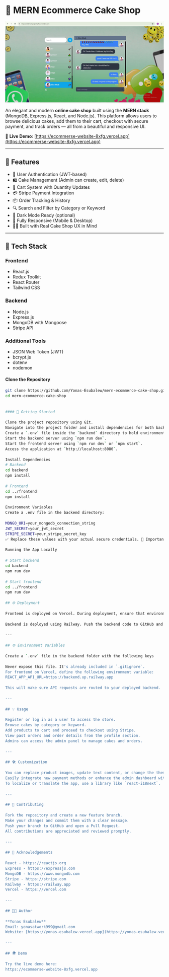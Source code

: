 
# 🎂 MERN Ecommerce Cake Shop

[![Homepage Banner](https://github.com/Yonas-Esubalew/Ecommerse_website/blob/main/image_original%20(3).jpg?raw=true)](https://ecommerse-website-8xfg.vercel.app)


An elegant and modern **online cake shop** built using the **MERN stack** (MongoDB, Express.js, React, and Node.js). This platform allows users to browse delicious cakes, add them to their cart, checkout with secure payment, and track orders — all from a beautiful and responsive UI.

🔗 **Live Demo**: [https://ecommerse-website-8xfg.vercel.app](https://ecommerse-website-8xfg.vercel.app)

---

## 🚀 Features

- 🔐 User Authentication (JWT-based)
- 🛍️ Cake Management (Admin can create, edit, delete)
- 🛒 Cart System with Quantity Updates
- 💳 Stripe Payment Integration
- 📦 Order Tracking & History
- 🔍 Search and Filter by Category or Keyword
- 🌙 Dark Mode Ready (optional)
- 📱 Fully Responsive (Mobile & Desktop)
- 🧑‍🍳 Built with Real Cake Shop UX in Mind

---

## 🧰 Tech Stack

### Frontend
- React.js
- Redux Toolkit
- React Router
- Tailwind CSS 

### Backend
- Node.js
- Express.js
- MongoDB with Mongoose
- Stripe API

### Additional Tools
- JSON Web Token (JWT)
- bcrypt.js
- dotenv
- nodemon

#### Clone the Repository

```bash
git clone https://github.com/Yonas-Esubalew/mern-ecommerce-cake-shop.git
cd mern-ecommerce-cake-shop


#### 🚀 Getting Started

Clone the project repository using Git.  
Navigate into the project folder and install dependencies for both backend and frontend using `npm install`.  
Create a `.env` file inside the `backend` directory to hold environment variables including your MongoDB URI, JWT secret, and Stripe secret.  
Start the backend server using `npm run dev`.  
Start the frontend server using `npm run dev` or `npm start`.  
Access the application at `http://localhost:8080`.

Install Dependencies
# Backend
cd backend
npm install

# Frontend
cd ../frontend
npm install

Environment Variables
Create a .env file in the backend directory:

MONGO_URI=your_mongodb_connection_string
JWT_SECRET=your_jwt_secret
STRIPE_SECRET=your_stripe_secret_key
✅ Replace these values with your actual secure credentials. 🔐 Important: Do NOT commit .env to GitHub — it’s in .gitignore for security.

Running the App Locally

# Start backend
cd backend
npm run dev

# Start frontend
cd ../frontend
npm run dev

## 🌐 Deployment

Frontend is deployed on Vercel. During deployment, ensure that environment variables are added with a `CRA_` prefix (e.g., `REACT_APP_API_URL`) to work properly with Vite or Create React App.

Backend is deployed using Railway. Push the backend code to GitHub and connect it with Railway. Set environment variables such as `MONGO_URI`, `JWT_SECRET`, and `STRIPE_SECRET` in the Railway dashboard. Railway auto-detects and deploys Node.js apps. Ensure the backend has the correct start script like `"start": "node server.js"`.

---

## ⚙️ Environment Variables

Create a `.env` file in the backend folder with the following keys

Never expose this file. It's already included in `.gitignore`.
For frontend on Vercel, define the following environment variable:
REACT_APP_API_URL=https://backend.up.railway.app

This will make sure API requests are routed to your deployed backend.

---

## 💡 Usage

Register or log in as a user to access the store.  
Browse cakes by category or keyword.  
Add products to cart and proceed to checkout using Stripe.  
View past orders and order details from the profile section.  
Admins can access the admin panel to manage cakes and orders.

---

## 🛠 Customization

You can replace product images, update text content, or change the theme using Tailwind utility classes.  
Easily integrate new payment methods or enhance the admin dashboard with analytics.  
To localize or translate the app, use a library like `react-i18next`.

---

## 🤝 Contributing

Fork the repository and create a new feature branch.  
Make your changes and commit them with a clear message.  
Push your branch to GitHub and open a Pull Request.  
All contributions are appreciated and reviewed promptly.

---

## 📢 Acknowledgements

React - https://reactjs.org  
Express - https://expressjs.com  
MongoDB - https://www.mongodb.com  
Stripe - https://stripe.com  
Railway - https://railway.app  
Vercel - https://vercel.com

---

## 👨‍💻 Author

**Yonas Esubalew**  
Email: yonasatwork999@gmail.com  
Website: [https://yonas-esubalew.vercel.app](https://yonas-esubalew.vercel.app)

---

## 🌍 Demo

Try the live demo here:  
https://ecommerse-website-8xfg.vercel.app
